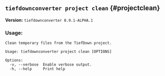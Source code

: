 ## `tiefdownconverter project clean` {#projectclean}

**Version:** `tiefdownconverter 0.9.1-ALPHA.1`

### Usage:
```
Clean temporary files from the TiefDown project.

Usage: tiefdownconverter project clean [OPTIONS]

Options:
  -v, --verbose  Enable verbose output.
  -h, --help     Print help
```

